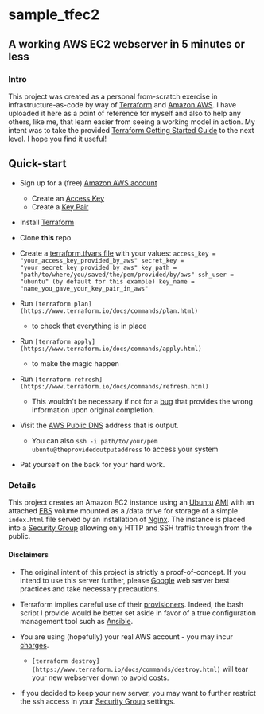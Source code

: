 # sample_tfec2
## A working AWS EC2 webserver in 5 minutes or less

### Intro
This project was created as a personal from-scratch exercise in infrastructure-as-code by way of [Terraform](https://www.terraform.io/) and [Amazon AWS](https://aws.amazon.com/).
I have uploaded it here as a point of reference for myself and also to help any others, like me, that learn easier from seeing a working model in action.
My intent was to take the provided [Terraform Getting Started Guide](https://www.terraform.io/intro/getting-started/install.html) to the next level.
I hope you find it useful!

## Quick-start
* Sign up for a (free) [Amazon AWS account](https://aws.amazon.com/)
  * Create an [Access Key](http://docs.aws.amazon.com/IAM/latest/UserGuide/id_credentials_access-keys.html#Using_CreateAccessKey)
  * Create a [Key Pair](http://docs.aws.amazon.com/AWSEC2/latest/UserGuide/ec2-key-pairs.html#having-ec2-create-your-key-pair)

* Install [Terraform](https://www.terraform.io/intro/getting-started/install.html)

* Clone **this** repo

* Create a [terraform.tfvars file](https://www.terraform.io/docs/configuration/variables.html) with your values:
  ` access_key = "your_access_key_provided_by_aws"
    secret_key = "your_secret_key_provided_by_aws"
    key_path = "path/to/where/you/saved/the/pem/provided/by/aws"
    ssh_user = "ubuntu" (by default for this example)
    key_name = "name_you_gave_your_key_pair_in_aws" `

* Run `[terraform plan](https://www.terraform.io/docs/commands/plan.html)`
  * to check that everything is in place

* Run `[terraform apply](https://www.terraform.io/docs/commands/apply.html)`
  * to make the magic happen

* Run `[terraform refresh](https://www.terraform.io/docs/commands/refresh.html)`
  * This wouldn't be necessary if not for a [bug](https://github.com/hashicorp/terraform/issues/14541) that provides the wrong information upon original completion.

* Visit the [AWS Public DNS](http://docs.aws.amazon.com/AWSEC2/latest/UserGuide/using-instance-addressing.html#concepts-public-addresses) address that is output.
  * You can also `ssh -i path/to/your/pem ubuntu@theprovidedoutputaddress` to access your system

* Pat yourself on the back for your hard work.

### Details
This project creates an Amazon EC2 instance using an [Ubuntu](https://www.ubuntu.com/) [AMI](docs.aws.amazon.com/AWSEC2/latest/UserGuide/AMIs.html) with an attached [EBS](https://aws.amazon.com/ebs/) volume mounted as a /data drive for storage of a simple `index.html` file served by an installation of [Nginx](https://www.nginx.com/). The instance is placed into a [Security Group](http://docs.aws.amazon.com/AWSEC2/latest/UserGuide/using-network-security.html) allowing only HTTP and SSH traffic through from the public.

#### Disclaimers
* The original intent of this project is strictly a proof-of-concept. If you intend to use this server further, please [Google](https://www.google.com/) web server best practices and take necessary precautions.

* Terraform implies careful use of their [provisioners](https://www.terraform.io/docs/provisioners). Indeed, the bash script I provide would be better set aside in favor of a true configuration management tool such as [Ansible](https://www.ansible.com/).

* You are using (hopefully) your real AWS account - you may incur [charges](https://aws.amazon.com/ec2/pricing/).
  * `[terraform destroy](https://www.terraform.io/docs/commands/destroy.html)` will tear your new webserver down to avoid costs.

* If you decided to keep your new server, you may want to further restrict the ssh access in your [Security Group](http://docs.aws.amazon.com/AWSEC2/latest/UserGuide/using-network-security.html) settings.
